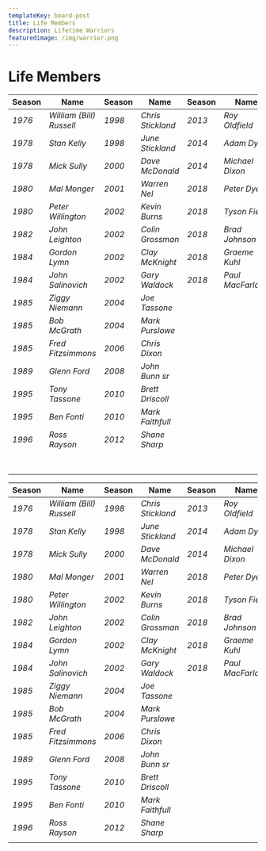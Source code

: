 ```yaml
---
templateKey: board-post
title: Life Members
description: Lifetime Warriors
featuredimage: /img/warrior.png
---
```

# Life Members

| **Season** | **Name**                | **Season** | **Name**          | **Season** | **Name**          |                 |
| ---------- | ------------------------ | ---------- | ----------------- | ---------- | ----------------- | --------------- |
| *1976*     | *William (Bill) Russell* | *1998*     | *Chris Stickland* | *2013*     | *Roy Oldfield*    |                 |
| *1978*     | *Stan Kelly*             | *1998*     | *June Stickland*  | *2014*     | *Adam Dyer*       |                 |
| *1978*     | *Mick Sully*             | *2000*     | *Dave McDonald*   | *2014*     | *Michael Dixon*   |                 |
| *1980*     | *Mal Monger*             | *2001*     | *Warren Nel*      | *2018*     | *Peter Dyer*      |                 |
| *1980*     | *Peter Willington*       | *2002*     | *Kevin Burns*     | *2018*     | *Tyson Fiest*     |                 |
| *1982*     | *John Leighton*          | *2002*     | *Colin Grossman*  | *2018*     | *Brad Johnson*    |                 |
| *1984*     | *Gordon Lymn*            | *2002*     | *Clay McKnight*   | *2018*     | *Graeme Kuhl*     |                 |
| *1984*     | *John Salinovich*        | *2002*     | *Gary Waldock*    | *2018*     | *Paul MacFarlane* |                 |
| *1985*     | *Ziggy Niemann*          | *2004*     | *Joe Tassone*     |            |                   |                 |
| *1985*     | *Bob McGrath*            | *2004*     | *Mark Purslowe*   |            |                   |                 |
| *1985*     | *Fred Fitzsimmons*       | *2006*     | *Chris Dixon*     |            |                   |                 |
| *1989*     | *Glenn Ford*             | *2008*     | *John Bunn sr*    |            |                   |                 |
| *1995*     | *Tony Tassone*           | *2010*     | *Brett Driscoll*  |            |                   |                 |
| *1995*     | *Ben Fonti*              | *2010*     | *Mark Faithfull*  |            |                   |                 |
| *1996*     | *Ross Rayson*            | *2012*     | *Shane Sharp*     |            |                   |                 |
|            |                          |            |                   |            |                   | \# Life Members |

| **Season** | **Name**                 | **Season** | **Name**          | **Season** | **Name**          |
| ---------- | ------------------------ | ---------- | ----------------- | ---------- | ----------------- |
| *1976*     | *William (Bill) Russell* | *1998*     | *Chris Stickland* | *2013*     | *Roy Oldfield*    |
| *1978*     | *Stan Kelly*             | *1998*     | *June Stickland*  | *2014*     | *Adam Dyer*       |
| *1978*     | *Mick Sully*             | *2000*     | *Dave McDonald*   | *2014*     | *Michael Dixon*   |
| *1980*     | *Mal Monger*             | *2001*     | *Warren Nel*      | *2018*     | *Peter Dyer*      |
| *1980*     | *Peter Willington*       | *2002*     | *Kevin Burns*     | *2018*     | *Tyson Fiest*     |
| *1982*     | *John Leighton*          | *2002*     | *Colin Grossman*  | *2018*     | *Brad Johnson*    |
| *1984*     | *Gordon Lymn*            | *2002*     | *Clay McKnight*   | *2018*     | *Graeme Kuhl*     |
| *1984*     | *John Salinovich*        | *2002*     | *Gary Waldock*    | *2018*     | *Paul MacFarlane* |
| *1985*     | *Ziggy Niemann*          | *2004*     | *Joe Tassone*     |            |                   |
| *1985*     | *Bob McGrath*            | *2004*     | *Mark Purslowe*   |            |                   |
| *1985*     | *Fred Fitzsimmons*       | *2006*     | *Chris Dixon*     |            |                   |
| *1989*     | *Glenn Ford*             | *2008*     | *John Bunn sr*    |            |                   |
| *1995*     | *Tony Tassone*           | *2010*     | *Brett Driscoll*  |            |                   |
| *1995*     | *Ben Fonti*              | *2010*     | *Mark Faithfull*  |            |                   |
| *1996*     | *Ross Rayson*            | *2012*     | *Shane Sharp*     |            |                   |
|            |                          |            |                   |            |                   |
